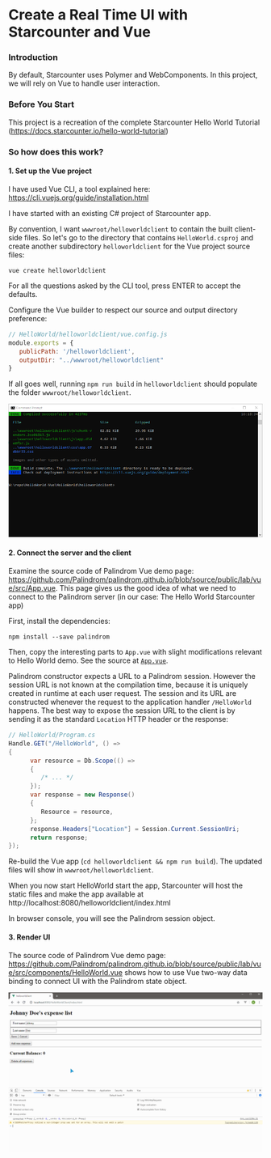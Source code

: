 # Create a Real Time UI with Starcounter and Vue

### Introduction
By default, Starcounter uses Polymer and WebComponents. In this project, we will rely on Vue to handle user interaction.
### Before You Start
This project is a recreation of the complete Starcounter Hello World Tutorial (https://docs.starcounter.io/hello-world-tutorial)

### So how does this work?

#### 1. Set up the Vue project

I have used Vue CLI, a tool explained here: https://cli.vuejs.org/guide/installation.html

I have started with an existing C# project of Starcounter app.

By convention, I want `wwwroot/helloworldclient` to contain the built client-side files. So let's go to the directory that contains `HelloWorld.csproj` and create another subdirectory `helloworldclient` for the Vue project source files:

```
vue create helloworldclient
```

For all the questions asked by the CLI tool, press ENTER to accept the defaults.

Configure the Vue builder to respect our source and output directory preference:

```js
// HelloWorld/helloworldclient/vue.config.js
module.exports = {
   publicPath: '/helloworldclient',
   outputDir: "../wwwroot/helloworldclient"
}
```

If all goes well, running `npm run build` in `helloworldclient` should populate the folder `wwwroot/helloworldclient`.

![screenshot](docs/01-npm-run-build.png)

#### 2. Connect the server and the client

Examine the source code of Palindrom Vue demo page: https://github.com/Palindrom/palindrom.github.io/blob/source/public/lab/vue/src/App.vue. This page gives us the good idea of what we need to connect to the Palindrom server (in our case: The Hello World Starcounter app)

First, install the dependencies:

```
npm install --save palindrom
```

Then, copy the interesting parts to `App.vue` with slight modifications relevant to Hello World demo. See the source at [`App.vue`](HelloWorld\helloworldclient\src\App.vue).

Palindrom constructor expects a URL to a Palindrom session. However the session URL is not known at the compilation time, because it is uniquely created in runtime at each user request. The session and its URL are constructed whenever the request to the application handler `/HelloWorld` happens. The best way to expose the session URL to the client is by sending it as the standard `Location` HTTP header or the response:

```c#
// HelloWorld/Program.cs
Handle.GET("/HelloWorld", () =>
{
      var resource = Db.Scope(() =>
      {
         /* ... */
      });
      var response = new Response()
      {
         Resource = resource,
      };
      response.Headers["Location"] = Session.Current.SessionUri;
      return response;
});
```

Re-build the Vue app (`cd helloworldclient && npm run build`). The updated files will show in `wwwroot/helloworldclient`.

When you now start HelloWorld start the app, Starcounter will host the static files and make the app available at http://localhost:8080/helloworldclient/index.html

In browser console, you will see the Palindrom session object.

#### 3. Render UI

The source code of Palindrom Vue demo page: https://github.com/Palindrom/palindrom.github.io/blob/source/public/lab/vue/src/components/HelloWorld.vue shows how to use Vue two-way data binding to connect UI with the Palindrom state object.

![screenshot](docs/03-ui.gif)



